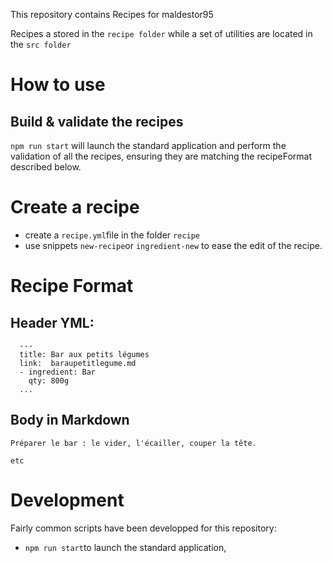 This repository contains Recipes for maldestor95


Recipes a stored in the `recipe folder` while a set of utilities are located in the `src folder`


# How to use

## Build & validate the recipes

 `npm run start` will  launch the standard application and perform the validation of all the recipes, ensuring they are matching the recipeFormat described below.

# Create a recipe
* create a `recipe.yml`file in the folder `recipe`
* use snippets `new-recipe`or `ingredient-new` to ease the edit of the recipe.
  
# Recipe Format

## Header  YML: 

```
  ---
  title: Bar aux petits légumes
  link:  baraupetitlegume.md
  - ingredient: Bar
    qty: 800g
  ...
```
## Body in Markdown

```
Préparer le bar : le vider, l'écailler, couper la tête.

etc
```
 
# Development
Fairly common scripts have been developped for this repository:
* `npm run start`to launch the standard application,


